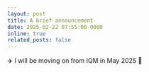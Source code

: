 ```yaml
---
layout: post
title: A brief announcement
date: 2025-02-22 07:55:00-0000
inline: true
related_posts: false
---
```


:airplane: I will be moving on from IQM in May 2025 :koala: